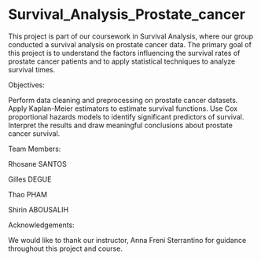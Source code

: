 # Survival_Analysis_Prostate_cancer

This project is part of our coursework in Survival Analysis, where our group conducted a survival analysis on prostate cancer data. The primary goal of this project is to understand the factors influencing the survival rates of prostate cancer patients and to apply statistical techniques to analyze survival times.

Objectives:

Perform data cleaning and preprocessing on prostate cancer datasets.
Apply Kaplan-Meier estimators to estimate survival functions.
Use Cox proportional hazards models to identify significant predictors of survival.
Interpret the results and draw meaningful conclusions about prostate cancer survival.

Team Members:

Rhosane SANTOS

Gilles DEGUE

Thao PHAM 

Shirin ABOUSALIH


Acknowledgements:

We would like to thank our instructor, Anna Freni Sterrantino for guidance throughout this project and course.
